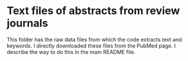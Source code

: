# Text files of abstracts from review journals
This folder has the raw data files from which the code extracts text and keywords. I directly downloaded these files from the PubMed page. I describe the way to do this in the main README file. 
